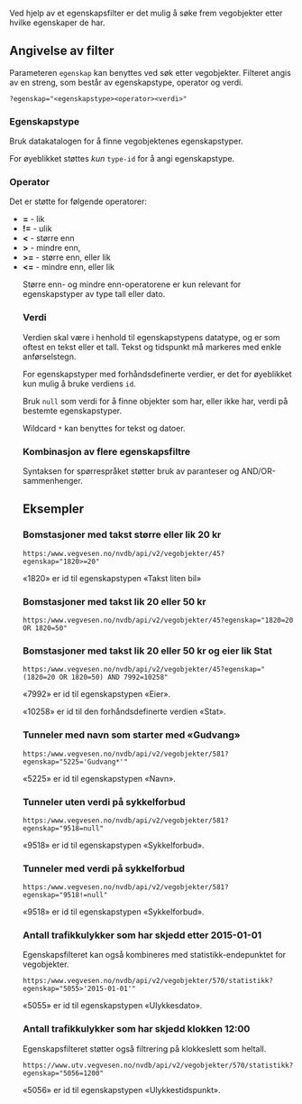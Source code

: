 
Ved hjelp av et egenskapsfilter er det mulig å søke frem vegobjekter etter hvilke egenskaper de har.

## Angivelse av filter

Parameteren `egenskap` kan benyttes ved søk etter vegobjekter. Filteret angis av en streng, som består av egenskapstype, operator og verdi.

```
?egenskap="<egenskapstype><operator><verdi>"
```


### Egenskapstype

Bruk datakatalogen for å finne vegobjektenes egenskapstyper.

For øyeblikket støttes _kun_ `type-id` for å angi egenskapstype.

### Operator

Det er støtte for følgende operatorer:

<ul>
<li><b>=</b> - lik
<li><b>!=</b> - ulik
<li><b><</b> - større enn
<li><b>></b> - mindre enn,
<li><b>>=</b> - større enn, eller lik
<li><b><=</b> - mindre enn, eller lik
</dl>

Større enn- og mindre enn-operatorene er kun relevant for egenskapstyper av type tall eller dato.

### Verdi

Verdien skal være i henhold til egenskapstypens datatype, og er som oftest en tekst eller et tall. Tekst og tidspunkt må markeres med enkle anførselstegn.

For egenskapstyper med forhåndsdefinerte verdier, er det for øyeblikket kun mulig å bruke verdiens `id`.

Bruk `null` som verdi for å finne objekter som har, eller ikke har, verdi på bestemte egenskapstyper.

Wildcard `*` kan benyttes for tekst og datoer.

### Kombinasjon av flere egenskapsfiltre

Syntaksen for spørrespråket støtter bruk av paranteser og AND/OR-sammenhenger.

## Eksempler

### Bomstasjoner med takst større eller lik 20 kr

```
https:/www.vegvesen.no/nvdb/api/v2/vegobjekter/45?egenskap="1820>=20"
```


«1820» er id til egenskapstypen «Takst liten bil»

### Bomstasjoner med takst lik 20 eller 50 kr

```
https:/www.vegvesen.no/nvdb/api/v2/vegobjekter/45?egenskap="1820=20 OR 1820=50"
```


### Bomstasjoner med takst lik 20 eller 50 kr og eier lik Stat

```
https:/www.vegvesen.no/nvdb/api/v2/vegobjekter/45?egenskap="(1820=20 OR 1820=50) AND 7992=10258"
```


«7992» er id til egenskapstypen «Eier».

«10258» er id til den forhåndsdefinerte verdien «Stat».

### Tunneler med navn som starter med «Gudvang»

```
https:/www.vegvesen.no/nvdb/api/v2/vegobjekter/581?egenskap="5225='Gudvang*'"
```


«5225» er id til egenskapstypen «Navn».

### Tunneler uten verdi på sykkelforbud

```
https:/www.vegvesen.no/nvdb/api/v2/vegobjekter/581?egenskap="9518=null"
```


«9518» er id til egenskapstypen «Sykkelforbud».

### Tunneler med verdi på sykkelforbud

```
https:/www.vegvesen.no/nvdb/api/v2/vegobjekter/581?egenskap="9518!=null"
```


«9518» er id til egenskapstypen «Sykkelforbud».

### Antall trafikkulykker som har skjedd etter 2015-01-01

Egenskapsfilteret kan også kombineres med statistikk-endepunktet for vegobjekter.

```
https:/www.vegvesen.no/nvdb/api/v2/vegobjekter/570/statistikk?egenskap="5055>'2015-01-01'"
```


«5055» er id til egenskapstypen «Ulykkesdato».

### Antall trafikkulykker som har skjedd klokken 12:00

Egenskapsfilteret støtter også filtrering på klokkeslett som heltall.

```
https://www.utv.vegvesen.no/nvdb/api/v2/vegobjekter/570/statistikk?egenskap="5056=1200"
```


«5056» er id til egenskapstypen «Ulykkestidspunkt».
